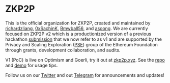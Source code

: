 # ZKP2P
This is the official organization for ZKP2P, created and maintained by [richardzliang](https://twitter.com/richardzliang), [0xSachinK](https://twitter.com/0xSachinK), [Bmwball56](https://twitter.com/Bmwball56), and [asoong](https://twitter.com/asoong91). We are currently focused on ZKP2P v2 which is a productionized version of a previous hackathon [submission](https://github.com/zkp2p/zk-p2p-v1) that we now refer to as v1 and are supported by the Privacy and Scaling Exploration ([PSE](https://www.appliedzkp.org/projects/zkp2p)) group of the Ethereum Foundation through grants, development collaboration, and audits.

V1 (PoC) is live on Optimism and Goerli, try it out at [zkp2p.xyz](https://zkp2p.xyz/). See the [repo](https://github.com/zkp2p/zk-p2p-v1) and [demo](https://drive.google.com/file/d/1CaPoVMrZUEuvsFhXLLI9D1wUXevqSwkT/view?usp=drive_link) for usage tips.

Follow us on our [Twitter](https://twitter.com/zkp2p) and out [Telegram](https://t.me/+XDj9FNnW-xs5ODNl) for announcements and updates!
